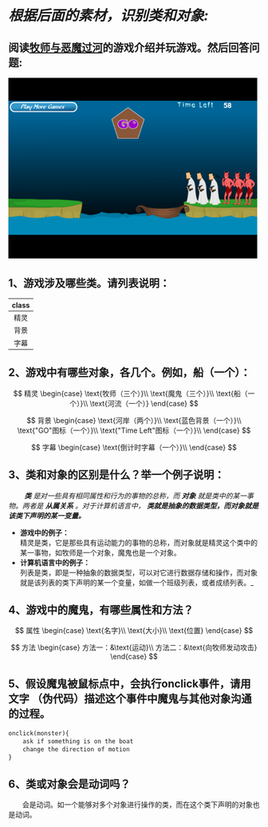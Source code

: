 # ***根据后面的素材，识别类和对象:*** 
## 阅读[牧师与恶魔过河](http://www.7k7k.com/swf/10718.htm)的游戏介绍并玩游戏。然后回答问题:    
<img src="images/魔鬼.PNG" width="500">  

## 1、游戏涉及哪些类。请列表说明：  

|class|
|:-:|
|精灵|
|背景|
|字幕|

## 2、游戏中有哪些对象，各几个。例如，船（一个）：  
$$  
精灵   
\begin{case}  
\text{牧师（三个）}\\  
\text{魔鬼（三个）}\\  
\text{船（一个）}\\  
\text{河流（一个）}  
\end{case}  
$$  

$$  
背景  
\begin{case}  
\text{河岸（两个）}\\  
\text{蓝色背景（一个）}\\  
\text{"GO"图标（一个）}\\  
\text{"Time Left"图标（一个）}\\    
\end{case}  
$$  

$$  
字幕  
\begin{case}  
\text{倒计时字幕（一个）}\\  
\end{case}  
$$  

## 3、类和对象的区别是什么？举一个例子说明：  
&emsp;&emsp; _**类** 是对一些具有相同属性和行为的事物的总称，而 **对象** 就是类中的某一事物。两者是 **从属关系** 。对于计算机语言中， **类就是抽象的数据类型，而对象就是该类下声明的某一变量。**_   
- **游戏中的例子：**  
精灵是类，它是那些具有运动能力的事物的总称，而对象就是精灵这个类中的某一事物，如牧师是一个对象，魔鬼也是一个对象。  
- **计算机语言中的例子：**  
列表是类，即是一种抽象的数据类型，可以对它进行数据存储和操作，而对象就是该列表的类下声明的某一个变量，如做一个班级列表，或者成绩列表。_  

## 4、游戏中的魔鬼，有哪些属性和方法？  
$$
属性    
\begin{case}  
\text{名字}\\  
\text{大小}\\  
\text{位置}  
\end{case}  
$$  

$$
方法  
\begin{case}  
方法一：&\text{运动}\\  
方法二：&\text{向牧师发动攻击}  
\end{case}  
$$  

## 5、假设魔鬼被鼠标点中，会执行onclick事件，请用文字 （伪代码）描述这个事件中魔鬼与其他对象沟通的过程。  
```  
onclick(monster){
    ask if something is on the boat  
    change the direction of motion  
} 
```  

## 6、类或对象会是动词吗？  
&emsp;&emsp;会是动词。如一个能够对多个对象进行操作的类，而在这个类下声明的对象也是动词。

 
